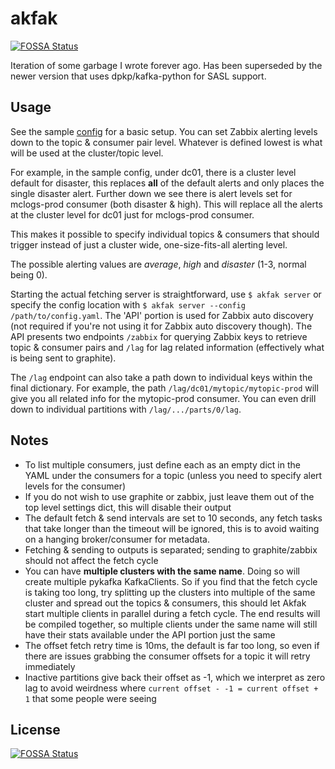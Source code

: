 # akfak
[![FOSSA Status](https://app.fossa.io/api/projects/git%2Bgithub.com%2FBattleroid%2Fakfak.svg?type=shield)](https://app.fossa.io/projects/git%2Bgithub.com%2FBattleroid%2Fakfak?ref=badge_shield)


Iteration of some garbage I wrote forever ago. Has been superseded by the newer version that uses dpkp/kafka-python for SASL support.

## Usage

See the sample [config][] for a basic setup. You can set Zabbix alerting levels down to the topic & consumer pair level. Whatever is defined lowest is what will be used at the cluster/topic level.

For example, in the sample config, under dc01, there is a cluster level default for disaster, this replaces **all** of the default alerts and only places the single disaster alert. Further down we see there is alert levels set for mclogs-prod consumer (both disaster & high). This will replace all the alerts at the cluster level for dc01 just for mclogs-prod consumer.

This makes it possible to specify individual topics & consumers that should trigger instead of just a cluster wide, one-size-fits-all alerting level.

The possible alerting values are *average*, *high* and *disaster* (1-3, normal being 0).

Starting the actual fetching server is straightforward, use `$ akfak server` or specify the config location with `$ akfak server --config /path/to/config.yaml`. The 'API' portion is used for Zabbix auto discovery (not required if you're not using it for Zabbix auto discovery though). The API presents two endpoints `/zabbix` for querying Zabbix keys to retrieve topic & consumer pairs and `/lag` for lag related information (effectively what is being sent to graphite).

The `/lag` endpoint can also take a path down to individual keys within the final dictionary. For example, the path `/lag/dc01/mytopic/mytopic-prod` will give you all related info for the mytopic-prod consumer. You can even drill down to individual partitions with `/lag/.../parts/0/lag`.

## Notes

* To list multiple consumers, just define each as an empty dict in the YAML under the consumers for a topic (unless you need to specify alert levels for the consumer)
* If you do not wish to use graphite or zabbix, just leave them out of the top level settings dict, this will disable their output
* The default fetch & send intervals are set to 10 seconds, any fetch tasks that take longer than the timeout will be ignored, this is to avoid waiting on a hanging broker/consumer for metadata.
* Fetching & sending to outputs is separated; sending to graphite/zabbix should not affect the fetch cycle
* You can have **multiple clusters with the same name**. Doing so will create multiple pykafka KafkaClients. So if you find that the fetch cycle is taking too long, try splitting up the clusters into multiple of the same cluster and spread out the topics & consumers, this should let Akfak start multiple clients in parallel during a fetch cycle. The end results will be compiled together, so multiple clients under the same name will still have their stats available under the API portion just the same
* The offset fetch retry time is 10ms, the default is far too long, so even if there are issues grabbing the consumer offsets for a topic it will retry immediately
* Inactive partitions give back their offset as -1, which we interpret as zero lag to avoid weirdness where `current offset - -1 = current offset + 1` that some people were seeing


[config]: config.yaml


## License
[![FOSSA Status](https://app.fossa.io/api/projects/git%2Bgithub.com%2FBattleroid%2Fakfak.svg?type=large)](https://app.fossa.io/projects/git%2Bgithub.com%2FBattleroid%2Fakfak?ref=badge_large)